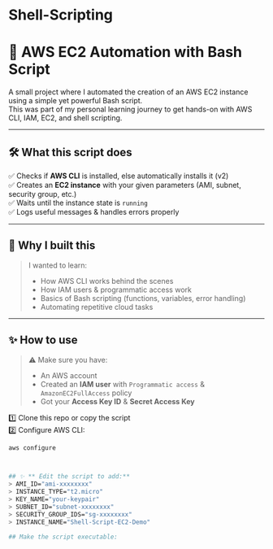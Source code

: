 # Shell-Scripting

# 🚀 AWS EC2 Automation with Bash Script

A small project where I automated the creation of an AWS EC2 instance using a simple yet powerful Bash script.  
This was part of my personal learning journey to get hands-on with AWS CLI, IAM, EC2, and shell scripting.

---

## 🛠️ **What this script does**

✅ Checks if **AWS CLI** is installed, else automatically installs it (v2)  
✅ Creates an **EC2 instance** with your given parameters (AMI, subnet, security group, etc.)  
✅ Waits until the instance state is `running`  
✅ Logs useful messages & handles errors properly

---

## 📌 **Why I built this**
> I wanted to learn:
> - How AWS CLI works behind the scenes
> - How IAM users & programmatic access work
> - Basics of Bash scripting (functions, variables, error handling)
> - Automating repetitive cloud tasks

---

## ✨ **How to use**

> ⚠️ Make sure you have:
> - An AWS account
> - Created an **IAM user** with `Programmatic access` & `AmazonEC2FullAccess` policy
> - Got your **Access Key ID** & **Secret Access Key**

1️⃣ Clone this repo or copy the script  
2️⃣ Configure AWS CLI:
```bash
aws configure



## ✨ ** Edit the script to add:**
> AMI_ID="ami-xxxxxxxx"
> INSTANCE_TYPE="t2.micro"
> KEY_NAME="your-keypair"
> SUBNET_ID="subnet-xxxxxxxx"
> SECURITY_GROUP_IDS="sg-xxxxxxxx"
> INSTANCE_NAME="Shell-Script-EC2-Demo"

## Make the script executable:



